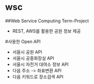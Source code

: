 ﻿# wsc

##Web Service Computing Term-Project
- REST, AWS를 활용한 공원 정보 제공

#사용한 Open API
- 서울시 공원 API 
- 서울시 공중화장실 API
- 서울시 자전거 대여소 정보 API
- 다음 주소 -> 좌표변환 API
- 다음 키워드로 장소검색 API